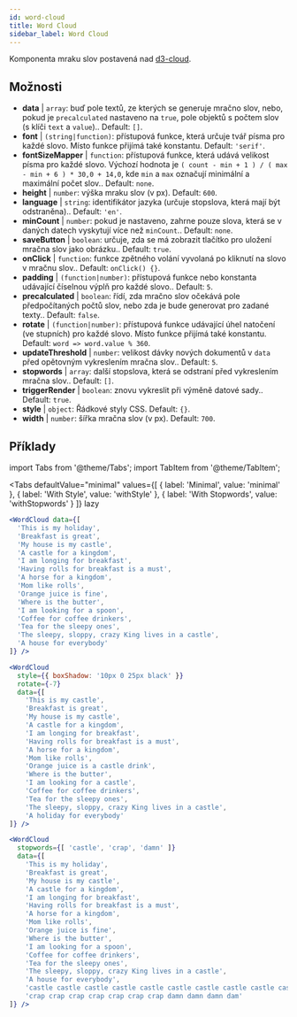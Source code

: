 ```yaml
---
id: word-cloud 
title: Word Cloud
sidebar_label: Word Cloud
---
```


Komponenta mraku slov postavená nad [d3-cloud](https://github.com/jasondavies/d3-cloud).

## Možnosti

* __data__ | `array`: buď pole textů, ze kterých se generuje mračno slov, nebo, pokud je `precalculated` nastaveno na `true`, pole objektů s počtem slov (s klíči `text` a `value`).. Default: `[]`.
* __font__ | `(string|function)`: přístupová funkce, která určuje tvář písma pro každé slovo. Místo funkce přijímá také konstantu. Default: `'serif'`.
* __fontSizeMapper__ | `function`: přístupová funkce, která udává velikost písma pro každé slovo. Výchozí hodnota je `( count - min + 1 ) / ( max - min + 6 ) * 30,0 + 14,0`, kde `min` a `max` označují minimální a maximální počet slov.. Default: `none`.
* __height__ | `number`: výška mraku slov (v px). Default: `600`.
* __language__ | `string`: identifikátor jazyka (určuje stopslova, která mají být odstraněna).. Default: `'en'`.
* __minCount__ | `number`: pokud je nastaveno, zahrne pouze slova, která se v daných datech vyskytují více než `minCount`.. Default: `none`.
* __saveButton__ | `boolean`: určuje, zda se má zobrazit tlačítko pro uložení mračna slov jako obrázku.. Default: `true`.
* __onClick__ | `function`: funkce zpětného volání vyvolaná po kliknutí na slovo v mračnu slov.. Default: `onClick() {}`.
* __padding__ | `(function|number)`: přístupová funkce nebo konstanta udávající číselnou výplň pro každé slovo.. Default: `5`.
* __precalculated__ | `boolean`: řídí, zda mračno slov očekává pole předpočítaných počtů slov, nebo zda je bude generovat pro zadané texty.. Default: `false`.
* __rotate__ | `(function|number)`: přístupová funkce udávající úhel natočení (ve stupních) pro každé slovo. Místo funkce přijímá také konstantu. Default: `word => word.value % 360`.
* __updateThreshold__ | `number`: velikost dávky nových dokumentů v `data` před opětovným vykreslením mračna slov.. Default: `5`.
* __stopwords__ | `array`: další stopslova, která se odstraní před vykreslením mračna slov.. Default: `[]`.
* __triggerRender__ | `boolean`: znovu vykreslit při výměně datové sady.. Default: `true`.
* __style__ | `object`: Řádkové styly CSS. Default: `{}`.
* __width__ | `number`: šířka mračna slov (v px). Default: `700`.


## Příklady

import Tabs from '@theme/Tabs';
import TabItem from '@theme/TabItem';

<Tabs
    defaultValue="minimal"
    values={[
        { label: 'Minimal', value: 'minimal' },
        { label: 'With Style', value: 'withStyle' },
        { label: 'With Stopwords', value: 'withStopwords' }
    ]}
    lazy
>

<TabItem value="minimal">

```jsx live
<WordCloud data={[
  'This is my holiday', 
  'Breakfast is great', 
  'My house is my castle', 
  'A castle for a kingdom', 
  'I am longing for breakfast',
  'Having rolls for breakfast is a must',
  'A horse for a kingdom',
  'Mom like rolls',
  'Orange juice is fine',
  'Where is the butter',
  'I am looking for a spoon',
  'Coffee for coffee drinkers',
  'Tea for the sleepy ones',
  'The sleepy, sloppy, crazy King lives in a castle',
  'A house for everybody'
]} />
```
</TabItem>

<TabItem value="withStyle">

```jsx live
<WordCloud 
  style={{ boxShadow: '10px 0 25px black' }}
  rotate={-7}
  data={[
    'This is my castle', 
    'Breakfast is great', 
    'My house is my castle', 
    'A castle for a kingdom', 
    'I am longing for breakfast',
    'Having rolls for breakfast is a must',
    'A horse for a kingdom',
    'Mom like rolls',
    'Orange juice is a castle drink',
    'Where is the butter',
    'I am looking for a castle',
    'Coffee for coffee drinkers',
    'Tea for the sleepy ones',
    'The sleepy, sloppy, crazy King lives in a castle',
    'A holiday for everybody'
]} />
```
</TabItem>

<TabItem value="withStopwords">

```jsx live
<WordCloud 
  stopwords={[ 'castle', 'crap', 'damn' ]}
  data={[
    'This is my holiday', 
    'Breakfast is great', 
    'My house is my castle', 
    'A castle for a kingdom', 
    'I am longing for breakfast',
    'Having rolls for breakfast is a must',
    'A horse for a kingdom',
    'Mom like rolls',
    'Orange juice is fine',
    'Where is the butter',
    'I am looking for a spoon',
    'Coffee for coffee drinkers',
    'Tea for the sleepy ones',
    'The sleepy, sloppy, crazy King lives in a castle',
    'A house for everybody',
    'castle castle castle castle castle castle castle castle castle castle',
    'crap crap crap crap crap crap crap damn damn damn dam'
]} />
```

</TabItem>

</Tabs>

